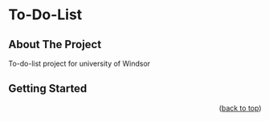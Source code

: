 # To-Do-List

<!-- ABOUT THE PROJECT -->
## About The Project

To-do-list project for university of Windsor


<!-- GETTING STARTED -->
## Getting Started

<p align="right">(<a href="#readme-top">back to top</a>)</p>

<!--
*** If you have a suggestion
*** that would make this better, please fork the repo and create a pull request
*** or simply open an issue with the tag "enhancement".
*** Don't forget to give the project a star!
*** Thanks again! Now go create something AMAZING! :D
-->
